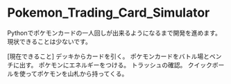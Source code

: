 # Pokemon_Trading_Card_Simulator
Pythonでポケモンカードの一人回しが出来るようになるまで開発を進めます。現状できることは少ないです。

[現在できること]
デッキからカードを引く。
ポケモンカードをバトル場とベンチに出す。
ポケモンにエネルギーをつける。
トラッシュの確認。
クイックボールを使ってポケモンを山札から持ってくる。
